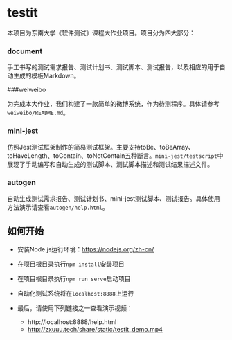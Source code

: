 # testit

本项目为东南大学《软件测试》课程大作业项目。项目分为四大部分：

### document

手工书写的测试需求报告、测试计划书、测试脚本、测试报告，以及相应的用于自动生成的模板Markdown。

###weiweibo

为完成本大作业，我们构建了一款简单的微博系统，作为待测程序。具体请参考`weiweibo/README.md`。

### mini-jest

仿照Jest测试框架制作的简易测试框架。主要支持toBe、toBeArray、toHaveLength、toContain、toNotContain五种断言。`mini-jest/testscript`中展现了手动编写和自动生成的测试脚本、测试脚本描述和测试结果描述文件。

### autogen

自动生成测试需求报告、测试计划书、mini-jest测试脚本、测试报告。具体使用方法演示请查看`autogen/help.html`。

## 如何开始

- 安装Node.js运行环境：https://nodejs.org/zh-cn/

- 在项目根目录执行`npm install`安装项目
- 在项目根目录执行`npm run serve`启动项目
- 自动化测试系统将在`localhost:8888`上运行
- 最后，请使用下列链接之一查看演示视频：
  - http://localhost:8888/help.html
  - http://zxuuu.tech/share/static/testit_demo.mp4